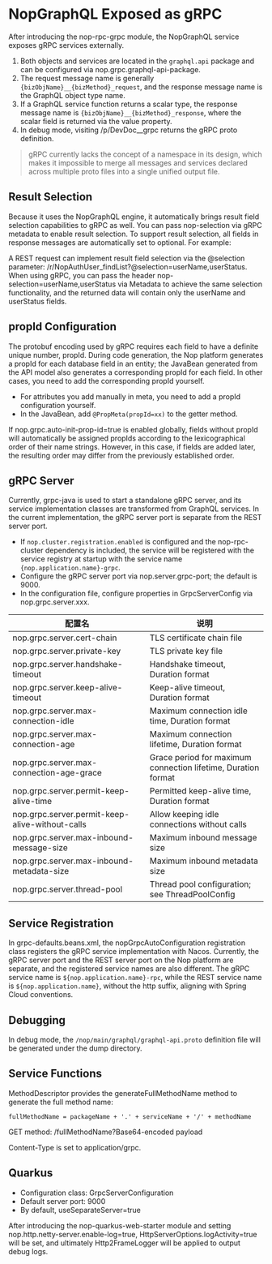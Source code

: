 # NopGraphQL Exposed as gRPC

After introducing the nop-rpc-grpc module, the NopGraphQL service exposes gRPC services externally.

1. Both objects and services are located in the `graphql.api` package and can be configured via nop.grpc.graphql-api-package.
2. The request message name is generally `{bizObjName}__{bizMethod}_request`, and the response message name is the GraphQL object type name.
3. If a GraphQL service function returns a scalar type, the response message name is `{bizObjName}__{bizMethod}_response`, where the scalar field is returned via the value property.
4. In debug mode, visiting /p/DevDoc\_\_grpc returns the gRPC proto definition.

> gRPC currently lacks the concept of a namespace in its design, which makes it impossible to merge all messages and services declared across multiple proto files into a single unified output file.

## Result Selection

Because it uses the NopGraphQL engine, it automatically brings result field selection capabilities to gRPC as well. You can pass nop-selection via gRPC metadata to enable result selection.
To support result selection, all fields in response messages are automatically set to optional. For example:

A REST request can implement result field selection via the @selection parameter: /r/NopAuthUser\_findList?@selection=userName,userStatus.
When using gRPC, you can pass the header nop-selection=userName,userStatus via Metadata to achieve the same selection functionality, and the returned data will contain only the userName and userStatus fields.

## propId Configuration

The protobuf encoding used by gRPC requires each field to have a definite unique number, propId. During code generation, the Nop platform generates a propId for each database field in an entity; the JavaBean generated from the API model also generates a corresponding propId for each field. In other cases, you need to add the corresponding propId yourself.

* For attributes you add manually in meta, you need to add a propId configuration yourself.
* In the JavaBean, add `@PropMeta(propId=xx)` to the getter method.

If nop.grpc.auto-init-prop-id=true is enabled globally, fields without propId will automatically be assigned propIds according to the lexicographical order of their name strings. However, in this case, if fields are added later, the resulting order may differ from the previously established order.

## gRPC Server

Currently, grpc-java is used to start a standalone gRPC server, and its service implementation classes are transformed from GraphQL services. In the current implementation, the gRPC server port is separate from the REST server port.

* If `nop.cluster.registration.enabled` is configured and the nop-rpc-cluster dependency is included, the service will be registered with the service registry at startup with the service name `{nop.application.name}-grpc`.
* Configure the gRPC server port via nop.server.grpc-port; the default is 9000.
* In the configuration file, configure properties in GrpcServerConfig via nop.grpc.server.xxx.

|配置名|说明|
|---|---|
|nop.grpc.server.cert-chain|TLS certificate chain file|
|nop.grpc.server.private-key|TLS private key file|
|nop.grpc.server.handshake-timeout|Handshake timeout, Duration format|
|nop.grpc.server.keep-alive-timeout|Keep-alive timeout, Duration format|
|nop.grpc.server.max-connection-idle|Maximum connection idle time, Duration format|
|nop.grpc.server.max-connection-age|Maximum connection lifetime, Duration format|
|nop.grpc.server.max-connection-age-grace|Grace period for maximum connection lifetime, Duration format|
|nop.grpc.server.permit-keep-alive-time|Permitted keep-alive time, Duration format|
|nop.grpc.server.permit-keep-alive-without-calls|Allow keeping idle connections without calls|
|nop.grpc.server.max-inbound-message-size|Maximum inbound message size|
|nop.grpc.server.max-inbound-metadata-size|Maximum inbound metadata size|
|nop.grpc.server.thread-pool|Thread pool configuration; see ThreadPoolConfig|

## Service Registration

In grpc-defaults.beans.xml, the nopGrpcAutoConfiguration registration class registers the gRPC service implementation with Nacos.
Currently, the gRPC server port and the REST server port on the Nop platform are separate, and the registered service names are also different. The gRPC service name is
`${nop.application.name}-rpc`, while the REST service name is `${nop.application.name}`, without the http suffix, aligning with Spring Cloud conventions.

## Debugging

In debug mode, the `/nop/main/graphql/graphql-api.proto` definition file will be generated under the dump directory.

## Service Functions

MethodDescriptor provides the generateFullMethodName method to generate the full method name:

```
fullMethodName = packageName + '.' + serviceName + '/' + methodName
```

GET method: /fullMethodName?Base64-encoded payload

Content-Type is set to application/grpc.

## Quarkus

* Configuration class: GrpcServerConfiguration
* Default server port: 9000
* By default, useSeparateServer=true

After introducing the nop-quarkus-web-starter module and setting nop.http.netty-server.enable-log=true, HttpServerOptions.logActivity=true will be set,
and ultimately Http2FrameLogger will be applied to output debug logs.
<!-- SOURCE_MD5:6261a800f500a1068ddc1dd63cce5629-->
